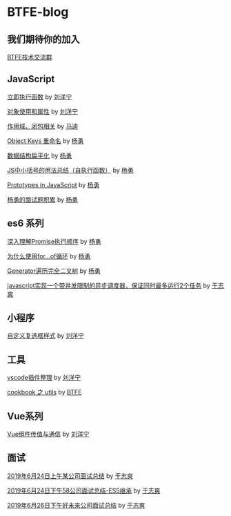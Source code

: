 # BTFE-blog

## 我们期待你的加入

[BTFE技术交流群](https://github.com/BTFE/BTFE-blog/blob/master/JOIN.md)

## JavaScript

[立即执行函数](https://github.com/BTFE/BTFE-blog/issues/2) by [刘洋宁](https://github.com/Provenr)

[对象使用和属性](https://github.com/BTFE/BTFE-blog/issues/11) by [刘洋宁](https://github.com/Provenr)

[作用域、闭包相关](https://github.com/BTFE/BTFE-blog/issues/4) by [马迪](https://github.com/MadWeb)

[Object Keys 重命名](https://github.com/BTFE/BTFE-blog/issues/5) by [杨勇](https://github.com/AngusYang9)

[数据结构扁平化](https://github.com/BTFE/BTFE-blog/issues/7) by [杨勇](https://github.com/AngusYang9)

[JS中小括号的用法总结（自执行函数）](https://github.com/BTFE/BTFE-blog/issues/12) by [杨勇](https://github.com/AngusYang9)

[Prototypes in JavaScript](https://github.com/BTFE/BTFE-blog/issues/20) by [杨勇](https://github.com/AngusYang9)

[杨勇的面试题积累](https://github.com/BTFE/BTFE-blog/issues/21) by [杨勇](https://github.com/AngusYang9)

## es6 系列

[深入理解Promise执行顺序](https://github.com/BTFE/BTFE-blog/issues/1) by [杨勇](https://github.com/AngusYang9)

[为什么使用for...of循环](https://github.com/BTFE/BTFE-blog/issues/3) by [杨勇](https://github.com/AngusYang9)

[Generator遍历完全二叉树](https://github.com/BTFE/BTFE-blog/issues/8) by [杨勇](https://github.com/AngusYang9)

[javascript实现一个带并发限制的异步调度器，保证同时最多运行2个任务](https://github.com/BTFE/BTFE-blog/issues/6) by [于志爽](https://github.com/yuzhishuang)

## 小程序
[自定义复选框样式](https://github.com/BTFE/BTFE-blog/issues/10) by [刘洋宁](https://github.com/Provenr)

## 工具
[vscode插件整理](https://github.com/BTFE/BTFE-blog/issues/14) by [刘洋宁](https://github.com/Provenr)

[cookbook 之 utils](https://github.com/BTFE/BTFE-blog/issues/22) by [BTFE](https://github.com/BTFE)

## Vue系列
[Vue组件传值与通信](https://github.com/BTFE/BTFE-blog/issues/16) by [刘洋宁](https://github.com/Provenr)

## 面试

[2019年6月24日上午某公司面试总结](https://github.com/BTFE/BTFE-blog/issues/9) by [于志爽](https://github.com/yuzhishuang)

[2019年6月24日下午58公司面试总结-ES5继承](https://github.com/BTFE/BTFE-blog/issues/13) by [于志爽](https://github.com/yuzhishuang)

[2019年6月26日下午好未来公司面试总结](https://github.com/BTFE/BTFE-blog/issues/18) by [于志爽](https://github.com/yuzhishuang)
